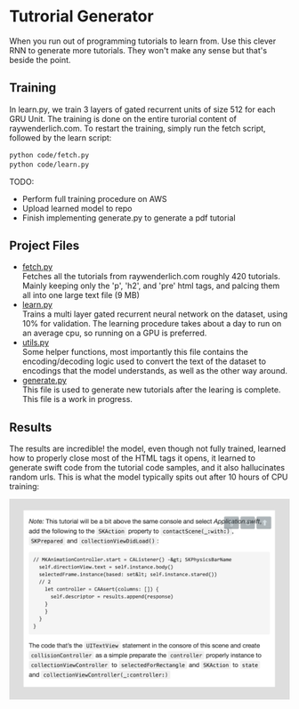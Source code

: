 # Tutrorial Generator
When you run out of programming tutorials to learn from. Use this clever RNN to generate more tutorials. They won't make any sense but that's beside the point.

## Training
In learn.py, we train 3 layers of gated recurrent units of size 512 for each GRU Unit. The training is done on the entire turorial content of raywenderlich.com. To restart the training, simply run the fetch script, followed by the learn script:
```BASH
python code/fetch.py
python code/learn.py
```
TODO:
* Perform full training procedure on AWS
* Upload learned model to repo
* Finish implementing generate.py to generate a pdf tutorial

## Project Files
* [fetch.py](code/fetch.py) <br/> Fetches all the tutorials from raywenderlich.com roughly 420 tutorials. Mainly keeping only the 'p', 'h2', and 'pre' html tags, and palcing them all into one large text file (9 MB)
* [learn.py](code/learn.py) <br/> Trains a multi layer gated recurrent neural network on the dataset, using 10% for validation. The learning procedure takes about a day to run on an average cpu, so running on a GPU is preferred.
* [utils.py](code/utils.py) <br/> Some helper functions, most importantly this file contains the encoding/decoding logic used to convert the text of the dataset to encodings that the model understands, as well as the other way around.
* [generate.py](code/generate.py) <br/> This file is used to generate new tutorials after the learing is complete. This file is a work in progress.


## Results
The results are incredible! the model, even though not fully trained, learned how to properly close most of the HTML tags it opens, it learned to generate swift code from the tutorial code samples, and it also hallucinates random urls. This is what the model typically spits out after 10 hours of CPU training:

![](assets/README-9ab69.png)
